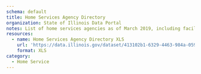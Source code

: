 ```yaml
---
schema: default
title: Home Services Agency Directory
organization: State of Illinois Data Portal
notes: List of home services agencies as of March 2019, including facility name, address, phone number, license number, and license expiration date.
resources:
  - name: Home Services Agency Directory XLS
    url: 'https://data.illinois.gov/dataset/413102b1-6329-4463-984a-0591d4bf65e8/resource/bb39d89f-3e54-41a4-adb9-fee63dee2f90/download/siqueryinterns-2018-2019illinois.govhome-services-agencies-march-2019.xls'
    format: XLS
category:
  - Home Service
---
```

